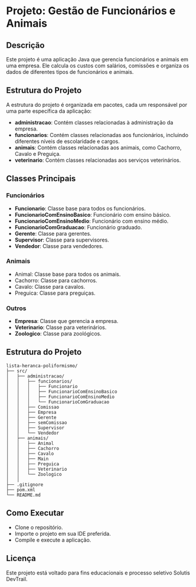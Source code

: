 # Projeto: Gestão de Funcionários e Animais
## Descrição
Este projeto é uma aplicação Java que gerencia funcionários e animais em uma empresa. Ele calcula os custos com salários, comissões e organiza os dados de diferentes tipos de funcionários e animais.

## Estrutura do Projeto
A estrutura do projeto é organizada em pacotes, cada um responsável por uma parte específica da aplicação:

- **administracao**: Contém classes relacionadas à administração da empresa.
- **funcionarios**: Contém classes relacionadas aos funcionários, incluindo diferentes níveis de escolaridade e cargos.
- **animais**: Contém classes relacionadas aos animais, como Cachorro, Cavalo e Preguiça.
- **veterinario**: Contém classes relacionadas aos serviços veterinários.

## Classes Principais

### Funcionários
- **Funcionario**: Classe base para todos os funcionários.
- **FuncionarioComEnsinoBasico**: Funcionário com ensino básico.
- **FuncionarioComEnsinoMedio**: Funcionário com ensino médio.
- **FuncionarioComGraduacao**: Funcionário graduado.
- **Gerente**: Classe para gerentes.
- **Supervisor**: Classe para supervisores.
- **Vendedor**: Classe para vendedores.

### Animais
- Animal: Classe base para todos os animais.
- Cachorro: Classe para cachorros.
- Cavalo: Classe para cavalos.
- Preguica: Classe para preguiças.
 
### Outros
- **Empresa**: Classe que gerencia a empresa.
- **Veterinario**: Classe para veterinários.
- **Zoologico**: Classe para zoológicos.

## Estrutura do Projeto

````
lista-heranca-poliformismo/
├── src/
│   ├── administracao/
│   │   ├── funcionarios/
│   │   │   ├── Funcionario
│   │   │   ├── FuncionarioComEnsinoBasico
│   │   │   ├── FuncionarioComEnsinoMedio
│   │   │   └── FuncionarioComGraduacao
│   │   ├── Comissao
│   │   ├── Empresa
│   │   ├── Gerente
│   │   ├── semComissao
│   │   ├── Supervisor
│   │   └── Vendedor
│   ├── animais/
│   │   ├── Animal
│   │   ├── Cachorro
│   │   ├── Cavalo
│   │   ├── Main
│   │   ├── Preguica
│   │   ├── Veterinario
│   │   └── Zoologico
│   │   
├── .gitignore
├── pom.xml
└── README.md
````
## Como Executar
- Clone o repositório.
- Importe o projeto em sua IDE preferida.
- Compile e execute a aplicação.

## Licença
Este projeto está voltado para fins educacionais e processo seletivo Solutis DevTrail.